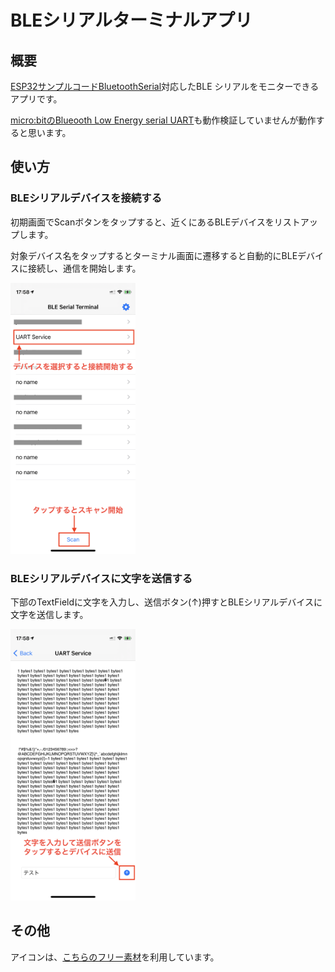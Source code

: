 # BLEシリアルターミナルアプリ

## 概要

[ESP32サンプルコードBluetoothSerial](https://github.com/espressif/arduino-esp32/tree/master/libraries/BluetoothSerial)対応したBLE シリアルをモニターできるアプリです。

[micro:bitのBlueooth Low Energy serial UART](https://support.microbit.org/support/solutions/articles/19000062330-using-the-micro-bit-bluetooth-low-energy-uart-serial-over-bluetooth-)も動作検証していませんが動作すると思います。



## 使い方

### BLEシリアルデバイスを接続する

初期画面でScanボタンをタップすると、近くにあるBLEデバイスをリストアップします。

対象デバイス名をタップするとターミナル画面に遷移すると自動的にBLEデバイスに接続し、通信を開始します。

<img src="./screenshot_01.png" width=200>

### BLEシリアルデバイスに文字を送信する

下部のTextFieldに文字を入力し、送信ボタン(↑)押すとBLEシリアルデバイスに文字を送信します。

<img src="./screenshot_02.png" width=200>



## その他

アイコンは、[こちらのフリー素材](https://icon-icons.com/icon/Terminal/131942)を利用しています。

